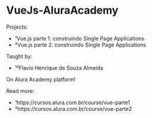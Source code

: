 # VueJs-AluraAcademy 
Projects:
* ¹Vue.js parte 1: construindo Single Page Applications
* ²Vue.js parte 2: construindo Single Page Applications

Taught by:
* ¹²Flavio Henrique de Souza Almeida

On Alura Academy platform!

Read more:
* ¹https://cursos.alura.com.br/course/vue-parte1
* ²https://cursos.alura.com.br/course/vue-parte2
